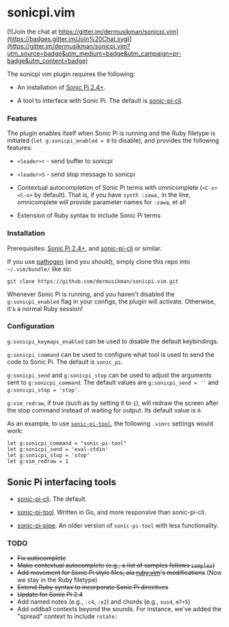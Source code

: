 # sonicpi.vim

[![Join the chat at https://gitter.im/dermusikman/sonicpi.vim](https://badges.gitter.im/Join%20Chat.svg)](https://gitter.im/dermusikman/sonicpi.vim?utm_source=badge&utm_medium=badge&utm_campaign=pr-badge&utm_content=badge)

The sonicpi vim plugin requires the following:

* An installation of [Sonic Pi 2.4+](http://www.sonic-pi.net/).

* A tool to interface with Sonic Pi. The default is [sonic-pi-cli](https://github.com/Widdershin/sonic-pi-cli/).


### Features

The plugin enables itself when Sonic Pi is running and the Ruby filetype is initiated (`let g:sonicpi_enabled = 0` to disable), and provides the following features:

* `<leader>r` - send buffer to sonicpi

* `<leader>S` - send stop message to sonicpi

* Contextual autocompletion of Sonic Pi terms with omnicomplete (`<C-x><C-o>` by default). That is, if you have `synth :zawa,` in the line, omnicomplete will provide parameter names for `:zawa`, et al!

* Extension of Ruby syntax to include Sonic Pi terms


### Installation

Prerequisites: [Sonic Pi 2.4+](http://www.sonic-pi.net/), and [sonic-pi-cli](https://github.com/Widdershin/sonic-pi-cli/) or similar.

If you use [pathogen](https://github.com/tpope/vim-pathogen) (and you should), simply clone this repo into `~/.vim/bundle/` like so:

`git clone https://github.com/dermusikman/sonicpi.vim.git`

Whenever Sonic Pi is running, and you haven't disabled the `g:sonicpi_enabled` flag in your configs, the plugin will activate. Otherwise, it's a normal Ruby session!


### Configuration

`g:sonicpi_keymaps_enabled` can be used to disable the default keybindings.

`g:sonicpi_command` can be used to configure what tool is used to send the
code to Sonic Pi. The default is `sonic_pi`.

`g:sonicpi_send` and `g:sonicpi_stop` can be used to adjust the arguments sent
to `g:sonicpi_command`. The default values are `g:sonicpi_send = ''` and
`g:sonicpi_stop = 'stop'`.

`g:vim_redraw`, if true (such as by setting it to `1`), will redraw the screen
after the stop command instead of waiting for output. Its default value is
`0`.

As an example, to use
[`sonic-pi-tool`](https://github.com/lpil/sonic-pi-tool/), the following
`.vimrc` settings would work:

```vim
let g:sonicpi_command = "sonic-pi-tool"
let g:sonicpi_send = 'eval-stdin'
let g:sonicpi_stop = 'stop'
let g:vim_redraw = 1
```

## Sonic Pi interfacing tools

* [sonic-pi-cli](https://github.com/Widdershin/sonic-pi-cli/). The default.

* [sonic-pi-tool](https://github.com/lpil/sonic-pi-tool). Written in Go, and more responsive than sonic-pi-cli.

* [sonic-pi-pipe](https://github.com/lpil/sonic-pi-tool/tree/master/old). An
older version of `sonic-pi-tool` with less functionality.

### TODO

* ~~Fix autocomplete~~
* ~~Make contextual autocomplete (e.g., a list of samples follows `samples`)~~
* ~~Add movement for Sonic Pi style files, ala [ruby.vim](https://github.com/vim-ruby/vim-ruby/blob/master/doc/vim-ruby.txt)'s modifications~~ (Now we stay in the Ruby filetype)
* ~~Extend Ruby syntax to incorporate Sonic Pi directives~~
* ~~Update for Sonic Pi 2.4~~
* Add named notes (e.g., `:c4`, `:e2`) and chords (e.g., `sus4`, `m7+5`)
* Add oddball contexts beyond the sounds. For instance, we've added the "spread" context to include `rotate:`
